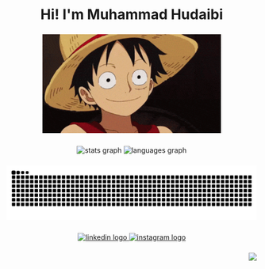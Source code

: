 <h1 align="center">Hi! I'm Muhammad Hudaibi</h1>

###

<div align="center">
  <img height="200" src="https://raw.githubusercontent.com/MuhammadHudaibi/MuhammadHudaibi/refs/heads/master/hai.gif"  />
</div>

###

<div align="center">
  <img src="https://github-readme-stats.vercel.app/api?username=MuhammadHudaibi&hide_title=false&hide_rank=false&show_icons=true&include_all_commits=true&count_private=true&disable_animations=false&theme=dracula&locale=en&hide_border=false&order=1" height="150" alt="stats graph"  />
  <img src="https://github-readme-stats.vercel.app/api/top-langs?username=MuhammadHudaibi&locale=en&hide_title=false&layout=compact&card_width=320&langs_count=4&theme=dracula&hide_border=false&order=2" height="150" alt="languages graph"  />
</div>

###

<img src="https://raw.githubusercontent.com/MuhammadHudaibi/MuhammadHudaibi/output/snake.svg" alt="Snake animation" />

###

<div align="center">
  <a href="www.linkedin.com/in/muhammad-hudaibi" target="_blank">
    <img src="https://raw.githubusercontent.com/maurodesouza/profile-readme-generator/master/src/assets/icons/social/linkedin/default.svg" width="52" height="40" alt="linkedin logo"  />
  </a>
  <a href="https://www.instagram.com/hudaibii/" target="_blank">
    <img src="https://raw.githubusercontent.com/maurodesouza/profile-readme-generator/master/src/assets/icons/social/instagram/default.svg" width="52" height="40" alt="instagram logo"  />
  </a>
</div>

###

<div align="right">
  <img src="https://profile-counter.glitch.me/MuhammadHudaibi/count.svg?"  />
</div>

###
